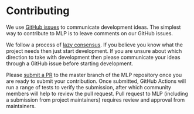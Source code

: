 # Contributing

We use [GitHub issues](https://github.com/caraml-dev/mlp/issues) to communicate development ideas. The simplest way to contribute to MLP is to leave comments on our GitHub issues.

We follow a process of [lazy consensus](http://community.apache.org/committers/lazyConsensus.html). If you believe you know what the project needs then just start development. If you are unsure about which direction to take with development then please communicate your ideas through a GitHub issue before starting development.

Please [submit a PR](https://github.com/caraml-dev/mlp/pulls) to the master branch of the MLP repository once you are ready to submit your contribution. Once submitted, GitHub Actions will run a range of tests to verify the submission, after which community members will help to review the pull request. Pull request to MLP (including a submission from project maintainers) requires review and approval from maintainers.
